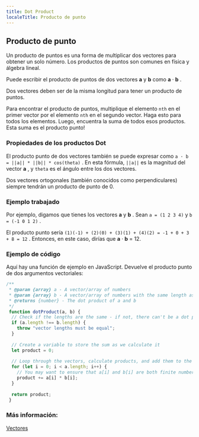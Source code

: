```yaml
---
title: Dot Product
localeTitle: Producto de punto
---
```

## Producto de punto

Un producto de puntos es una forma de multiplicar dos vectores para obtener un solo número. Los productos de puntos son comunes en física y álgebra lineal.

Puede escribir el producto de puntos de dos vectores **a** y **b** como **a** · **b** .

Dos vectores deben ser de la misma longitud para tener un producto de puntos.

Para encontrar el producto de puntos, multiplique el elemento `nth` en el primer vector por el elemento `nth` en el segundo vector. Haga esto para todos los elementos. Luego, encuentra la suma de todos esos productos. Esta suma es el producto punto!

### Propiedades de los productos Dot

El producto punto de dos vectores también se puede expresar como `a · b = ||a|| * ||b|| * cos(theta)` . En esta fórmula, `||a||` es la magnitud del vector **a** , y `theta` es el ángulo entre los dos vectores.

Dos vectores ortogonales (también conocidos como perpendiculares) siempre tendrán un producto de punto de 0.

### Ejemplo trabajado

Por ejemplo, digamos que tienes los vectores **a** y **b** . Sean `a = (1 2 3 4)` y `b = (-1 0 1 2)` .

El producto punto sería `(1)(-1) + (2)(0) + (3)(1) + (4)(2) = -1 + 0 + 3 + 8 = 12` . Entonces, en este caso, dirías que **a** · **b** = 12.

### Ejemplo de código

Aquí hay una función de ejemplo en JavaScript. Devuelve el producto punto de dos argumentos vectoriales:

```javascript
/** 
 * @param {array} a - A vector/array of numbers 
 * @param {array} b - A vector/array of numbers with the same length as a 
 * @returns {number} - The dot product of a and b 
 */ 
 function dotProduct(a, b) { 
  // Check if the lengths are the same - if not, there can't be a dot product 
  if (a.length !== b.length) { 
    throw "vector lengths must be equal"; 
  } 
 
  // Create a variable to store the sum as we calculate it 
  let product = 0; 
 
  // Loop through the vectors, calculate products, and add them to the total 
  for (let i = 0; i < a.length; i++) { 
    // You may want to ensure that a[i] and b[i] are both finite numbers 
    product += a[i] * b[i]; 
  } 
 
  return product; 
 } 
```

### Más información:

[Vectores](../vectors/index.md)